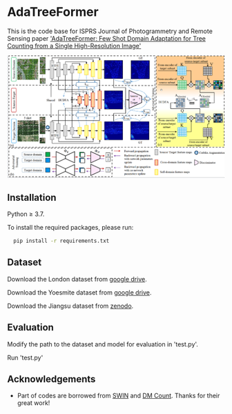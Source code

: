 
# AdaTreeFormer

This is the code base for ISPRS Journal of Photogrammetry and Remote Sensing paper ['AdaTreeFormer: Few Shot Domain Adaptation for Tree Counting from a Single High-Resolution Image'](https://arxiv.org/abs/2402.02956)

<img src="sample_imgs/overview.png">

## Installation

Python ≥ 3.7.

To install the required packages, please run:


```bash
  pip install -r requirements.txt
```
    
## Dataset
Download the London dataset from [google drive](https://drive.google.com/file/d/1xcjv8967VvvzcDM4aqAi7Corkb11T0i2/view?usp=drive_link).

Download the Yoesmite dataset from [google drive](https://drive.google.com/drive/folders/1NWAqslICPoTS8OvT8zosI0R7cmsl6x9j).

Download the Jiangsu dataset from [zenodo](https://zenodo.org/records/4771236).

## Evaluation
Modify the path to the dataset and model for evaluation in 'test.py'.

Run 'test.py'
## Acknowledgements

 - Part of codes are borrowed from [SWIN](https://github.com/microsoft/Swin-Transformer) and [DM Count](https://github.com/cvlab-stonybrook/DM-Count). Thanks for their great work!
 
